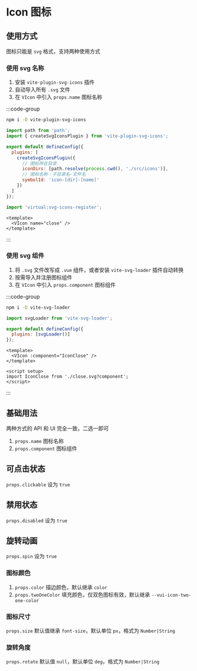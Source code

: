# Icon 图标

## 使用方式

图标只能是 `svg` 格式，支持两种使用方式

### 使用 svg 名称

1. 安装 `vite-plugin-svg-icons` 插件
2. 自动导入所有 `.svg` 文件
3. 在 `VIcon` 中引入 `props.name` 图标名称

:::code-group

```sh [npm]
npm i -D vite-plugin-svg-icons
```

```js [vite.config.js]
import path from 'path';
import { createSvgIconsPlugin } from 'vite-plugin-svg-icons';

export default defineConfig({
  plugins: [
    createSvgIconsPlugin({
      // 图标所在目录
      iconDirs: [path.resolve(process.cwd(), './src/icons')],
      // 图标名称：子目录名-文件名
      symbolId: 'icon-[dir]-[name]'
    })
  ]
});
```

```js [main.js]
import 'virtual:svg-icons-register';
```

```vue [*.vue]
<template>
  <VIcon name="close" />
</template>
```

:::

### 使用 svg 组件

1. 将 `.svg` 文件改写成 `.vue` 组件，或者安装 `vite-svg-loader` 插件自动转换
2. 按需导入并注册图标组件
3. 在 `VIcon` 中引入 `props.component` 图标组件

:::code-group

```sh [npm]
npm i -D vite-svg-loader
```

```js [vite.config.js]
import svgLoader from 'vite-svg-loader';

export default defineConfig({
  plugins: [svgLoader()]
});
```

```vue [*.vue]
<template>
  <VIcon :component="IconClose" />
</template>

<script setup>
import IconClose from './close.svg?component';
</script>
```

:::

## 基础用法

两种方式的 API 和 UI 完全一致，二选一即可

1. `props.name` 图标名称
2. `props.component` 图标组件

<preview path="./demos/basic.vue"></preview>

## 可点击状态

`props.clickable` 设为 `true`

<preview path="./demos/clickable.vue"></preview>

## 禁用状态

`props.disabled` 设为 `true`

<preview path="./demos/disabled.vue"></preview>

## 旋转动画

`props.spin` 设为 `true`

<preview path="./demos/spin.vue"></preview>

<!--@include: ../../_parts/style.md-->

### 图标颜色

1. `props.color` 描边颜色，默认继承 `color`
2. `props.twoOneColor` 填充颜色，仅双色图标有效，默认继承 `--vui-icon-two-one-color`

<preview path="./demos/color.vue"></preview>

### 图标尺寸

`props.size` 默认值继承 `font-size`，默认单位 `px`，格式为 `Number|String`

<preview path="./demos/size.vue"></preview>

### 旋转角度

`props.rotate` 默认值 `null`，默认单位 `deg`，格式为 `Number|String`

<preview path="./demos/rotate.vue"></preview>
